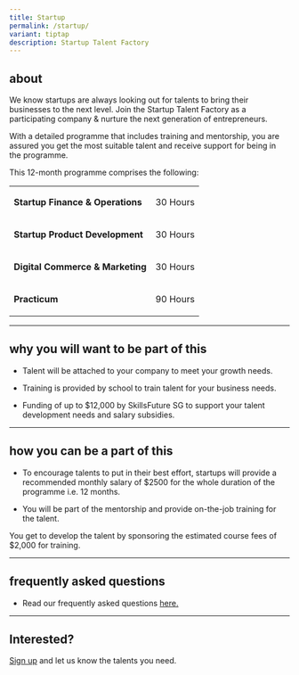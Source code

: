 ```yaml
---
title: Startup
permalink: /startup/
variant: tiptap
description: Startup Talent Factory
---
```

<h2><strong>about</strong></h2>
<p>We know startups are always looking out for talents to bring their businesses
to the next level. Join the Startup Talent Factory as a participating company
&amp; nurture the next generation of entrepreneurs.</p>
<p>With a detailed programme that includes training and mentorship, you are
assured you get the most suitable talent and receive support for being
in the programme.</p>
<p>This 12-month programme comprises the following:</p>
<table style="minWidth: 50px">
<colgroup>
<col>
<col>
</colgroup>
<tbody>
<tr>
<td rowspan="1" colspan="1">
<p><strong>Startup Finance &amp; Operations</strong>
</p>
</td>
<td rowspan="1" colspan="1">
<p>30 Hours</p>
</td>
</tr>
<tr>
<td rowspan="1" colspan="1">
<p><strong>Startup Product Development</strong>
</p>
</td>
<td rowspan="1" colspan="1">
<p>30 Hours</p>
</td>
</tr>
<tr>
<td rowspan="1" colspan="1">
<p><strong>Digital Commerce &amp; Marketing</strong>
</p>
</td>
<td rowspan="1" colspan="1">
<p>30 Hours</p>
</td>
</tr>
<tr>
<td rowspan="1" colspan="1">
<p><strong>Practicum</strong>
</p>
</td>
<td rowspan="1" colspan="1">
<p>90 Hours</p>
</td>
</tr>
</tbody>
</table>
<hr>
<h2><strong>why you will want to be part of this</strong></h2>
<ul data-tight="true" class="tight">
<li>
<p>Talent will be attached to your company to meet your growth needs.</p>
</li>
<li>
<p>Training is provided by school to train talent for your business needs.</p>
</li>
<li>
<p>Funding of up to $12,000 by SkillsFuture SG to support your talent development
needs and salary subsidies.</p>
</li>
</ul>
<hr>
<h2><strong>how you can be a part of this</strong></h2>
<ul data-tight="true" class="tight">
<li>
<p>To encourage talents to put in their best effort, startups will provide
a recommended monthly salary of $2500 for the whole duration of the programme
i.e. 12 months.</p>
</li>
<li>
<p>You will be part of the mentorship and provide on-the-job training for
the talent.</p>
</li>
</ul>
<p>You get to develop the talent by sponsoring the estimated course fees
of $2,000 for training.</p>
<hr>
<h2><strong>frequently asked questions</strong></h2>
<ul data-tight="true" class="tight">
<li>
<p>Read our frequently asked questions <a href="/files/FAQ_for_companies_2023_v6.pdf" rel="noopener nofollow" target="_blank">here.</a>
</p>
</li>
</ul>
<hr>
<h2><strong>Interested?</strong></h2>
<p><a href="https://form.gov.sg/65408609dc686200117e2392" rel="noopener noreferrer nofollow" target="_blank">Sign up</a> and
let us know the talents you need.</p>
